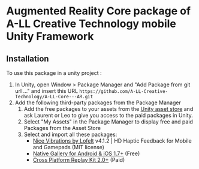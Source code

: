 # Augmented Reality Core package of A-LL Creative Technology mobile Unity Framework

## Installation

To use this package in a unity project :

1. In Unity, open Window > Package Manager and "Add Package from git url ..." and insert this URL `https://github.com/A-LL-Creative-Technology/A-LL-Core---AR.git`
2. Add the following third-party packages from the Package Manager
    1. Add the free packages to your assets from the [Unity asset store](https://assetstore.unity.com/) and ask Laurent or Leo to give you access to the paid packages in Unity.
    2. Select "My Assets" in the Package Manager to display free and paid Packages from the Asset Store
    3. Select and import all these packages:
        - [Nice Vibrations by Lofelt](https://github.com/Lofelt/NiceVibrations) v4.1.2 | HD Haptic Feedback for Mobile and Gamepads (MIT license)
        - [Native Gallery for Android & iOS 1.7+](https://assetstore.unity.com/packages/tools/integration/native-gallery-for-android-ios-112630) (Free)
        - [Cross Platform Replay Kit 2.0+](https://assetstore.unity.com/packages/tools/integration/cross-platform-screen-recorder-kit-easy-gif-video-recording-133662) (Paid)
